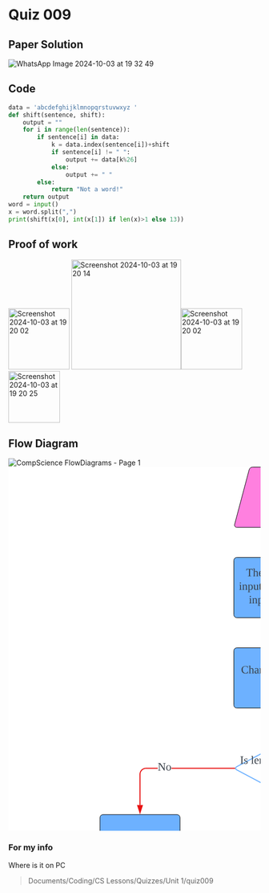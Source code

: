# Quiz 009

## Paper Solution
![WhatsApp Image 2024-10-03 at 19 32 49](https://github.com/user-attachments/assets/a9a3be46-d7fd-4690-8dd3-18280c69f28f)

## Code
```.py
data = 'abcdefghijklmnopqrstuvwxyz '
def shift(sentence, shift):
    output = ""
    for i in range(len(sentence)):
        if sentence[i] in data:
            k = data.index(sentence[i])+shift
            if sentence[i] != " ":
                output += data[k%26]
            else:
                output += " "
        else:
            return "Not a word!"
    return output
word = input()
x = word.split(",")
print(shift(x[0], int(x[1]) if len(x)>1 else 13))
```

## Proof of work
<img width="122" alt="Screenshot 2024-10-03 at 19 20 02" src="https://github.com/user-attachments/assets/9e1ec71d-6ca9-4c5a-a147-3077a958ea6e">
<img width="219" alt="Screenshot 2024-10-03 at 19 20 14" src="https://github.com/user-attachments/assets/2b515251-54e4-42a9-844a-a275c8d425b1"><img width="122" alt="Screenshot 2024-10-03 at 19 20 02" src="https://github.com/user-attachments/assets/453d6bdc-aa21-4f9d-86d2-cb66d53745f9">
<img width="103" alt="Screenshot 2024-10-03 at 19 20 25" src="https://github.com/user-attachments/assets/cb9cd388-2309-4426-a35c-3c91c4d9343b">

## Flow Diagram
![CompScience FlowDiagrams - Page 1](https://github.com/user-attachments/assets/05bd3347-eec6-4691-bd67-3469bf0b0915)<svg xmlns="http://www.w3.org/2000/svg" xmlns:xlink="http://www.w3.org/1999/xlink" xmlns:lucid="lucid" width="1057.64" height="1521"><g transform="translate(-10839.499449585957 1680.5000000092778)" lucid:page-tab-id="0_0"><path d="M-1000-9500h22000V1000H-1000z" fill="#fff"/><path d="M11320.45-1674.2a7.8 7.8 0 0 1 7.55-5.8h182.73a4.6 4.6 0 0 1 4.45 5.8l-28.9 108.4a7.8 7.8 0 0 1-7.56 5.8H11296a4.6 4.6 0 0 1-4.45-5.8z" stroke="#000" fill="#ff80df"/><use xlink:href="#a" transform="matrix(1,0,0,1,11295,-1675.0000000000002) translate(67.10246913580248 46.022222222222226)"/><use xlink:href="#b" transform="matrix(1,0,0,1,11295,-1675.0000000000002) translate(116.23086419753088 46.022222222222226)"/><use xlink:href="#c" transform="matrix(1,0,0,1,11295,-1675.0000000000002) translate(78.04413580246914 72.95555555555555)"/><path d="M11403.36-1559v42.12" stroke="#3a414a" fill="none"/><path d="M11403.84-1559h-.95v-.5h.94z" stroke="#3a414a" stroke-width=".05" fill="#3a414a"/><path d="M11403.36-1502.12l-4.63-14.26h9.27z" stroke="#3a414a" fill="#3a414a"/><path d="M11290-1494a6 6 0 0 1 6-6h214.73a6 6 0 0 1 6 6v108a6 6 0 0 1-6 6H11296a6 6 0 0 1-6-6z" stroke="#000" fill="#6db1ff"/><use xlink:href="#d" transform="matrix(1,0,0,1,11295,-1495) translate(19.532716049382728 32.55555555555556)"/><use xlink:href="#e" transform="matrix(1,0,0,1,11295,-1495) translate(59.93271604938271 32.55555555555556)"/><use xlink:href="#f" transform="matrix(1,0,0,1,11295,-1495) translate(102.82654320987653 32.55555555555556)"/><use xlink:href="#g" transform="matrix(1,0,0,1,11295,-1495) translate(123.40061728395061 32.55555555555556)"/><use xlink:href="#h" transform="matrix(1,0,0,1,11295,-1495) translate(180.01049382716047 32.55555555555556)"/><use xlink:href="#i" transform="matrix(1,0,0,1,11295,-1495) translate(5.162037037037052 59.488888888888894)"/><use xlink:href="#j" transform="matrix(1,0,0,1,11295,-1495) translate(63.143518518518526 59.488888888888894)"/><use xlink:href="#k" transform="matrix(1,0,0,1,11295,-1495) translate(89.88981481481481 59.488888888888894)"/><use xlink:href="#l" transform="matrix(1,0,0,1,11295,-1495) translate(126.54907407407406 59.488888888888894)"/><use xlink:href="#h" transform="matrix(1,0,0,1,11295,-1495) translate(194.38117283950618 59.488888888888894)"/><use xlink:href="#m" transform="matrix(1,0,0,1,11295,-1495) translate(25.05030864197532 86.42222222222222)"/><use xlink:href="#n" transform="matrix(1,0,0,1,11295,-1495) translate(76.79722222222222 86.42222222222222)"/><use xlink:href="#o" transform="matrix(1,0,0,1,11295,-1495) translate(93.63055555555555 86.42222222222222)"/><use xlink:href="#p" transform="matrix(1,0,0,1,11295,-1495) translate(156.47499999999997 86.42222222222222)"/><use xlink:href="#q" transform="matrix(1,0,0,1,11295,-1495) translate(180.72746913580244 86.42222222222222)"/><path d="M11403.36-1379v42.12" stroke="#3a414a" fill="none"/><path d="M11403.84-1379h-.95v-.5h.94z" stroke="#3a414a" stroke-width=".05" fill="#3a414a"/><path d="M11403.36-1322.12l-4.63-14.26h9.27z" stroke="#3a414a" fill="#3a414a"/><path d="M11290-1314a6 6 0 0 1 6-6h214.73a6 6 0 0 1 6 6v108a6 6 0 0 1-6 6H11296a6 6 0 0 1-6-6z" stroke="#000" fill="#6db1ff"/><use xlink:href="#r" transform="matrix(1,0,0,1,11295,-1314.9999999999998) translate(9.495061728395086 46.022222222222226)"/><use xlink:href="#s" transform="matrix(1,0,0,1,11295,-1314.9999999999998) translate(83.56172839506175 46.022222222222226)"/><use xlink:href="#m" transform="matrix(1,0,0,1,11295,-1314.9999999999998) translate(122.77716049382717 46.022222222222226)"/><use xlink:href="#t" transform="matrix(1,0,0,1,11295,-1314.9999999999998) translate(174.52407407407406 46.022222222222226)"/><use xlink:href="#u" transform="matrix(1,0,0,1,11295,-1314.9999999999998) translate(197.59197530864196 46.022222222222226)"/><use xlink:href="#v" transform="matrix(1,0,0,1,11295,-1314.9999999999998) translate(94.78395061728395 72.95555555555555)"/><path d="M11403.36-1199v43.1" stroke="#3a414a" fill="none"/><path d="M11403.84-1199h-.95v-.5h.94z" stroke="#3a414a" stroke-width=".05" fill="#3a414a"/><path d="M11403.36-1141.13l-4.63-14.26h9.27z" stroke="#3a414a" fill="#3a414a"/><path d="M11398.06-1137.2a11.34 11.34 0 0 1 10.6 0l102.76 54.4a3.18 3.18 0 0 1 0 5.6l-102.75 54.4a11.34 11.34 0 0 1-10.6 0l-102.77-54.4a3.18 3.18 0 0 1 0-5.6z" stroke="#6db1ff" stroke-width="2" fill="#fff"/><use xlink:href="#w" transform="matrix(1,0,0,1,11295,-1134.9999999999995) translate(7.375308641975323 46.022222222222226)"/><use xlink:href="#x" transform="matrix(1,0,0,1,11295,-1134.9999999999995) translate(29.13395061728396 46.022222222222226)"/><use xlink:href="#y" transform="matrix(1,0,0,1,11295,-1134.9999999999995) translate(90.79382716049382 46.022222222222226)"/><use xlink:href="#z" transform="matrix(1,0,0,1,11295,-1134.9999999999995) translate(115.04629629629628 46.022222222222226)"/><use xlink:href="#A" transform="matrix(1,0,0,1,11295,-1134.9999999999995) translate(130.57037037037034 46.022222222222226)"/><use xlink:href="#B" transform="matrix(1,0,0,1,11295,-1134.9999999999995) translate(163.61358024691356 46.022222222222226)"/><use xlink:href="#C" transform="matrix(1,0,0,1,11295,-1134.9999999999995) translate(80.78734567901236 72.95555555555555)"/><use xlink:href="#q" transform="matrix(1,0,0,1,11295,-1134.9999999999995) translate(124.99043209876544 72.95555555555555)"/><path d="M11690.03-1080.82l1.98.48 1.9.78 1.73 1.06 1.55 1.32 1.32 1.55 1.06 1.74.78 1.9.48 1.97.16 2v65.87h-1.95v-65.8l-.14-1.76-.42-1.7-.66-1.58-.9-1.48-1.13-1.3-1.32-1.14-1.48-.9-1.6-.66-1.68-.4-1.76-.14h-16.46v-1.95h16.54zm-174.9 1.8v-1.95h123.83v1.94z" stroke="#008a0e" stroke-width=".05" fill="#008a0e"/><path d="M11515.14-1079.03h-1.14l.12-.97-.1-.9 1.12-.07z" fill="#008a0e"/><path stroke="#008a0e" stroke-width=".05" fill="#008a0e"/><path d="M11700-986.9l-4.64-14.26h9.27z" fill="#008a0e"/><path d="M11700-983.74l-5.98-18.4h11.96zm-3.3-16.44l3.3 10.13 3.3-10.13z" stroke="#008a0e" stroke-width=".05" fill="#008a0e"/><use xlink:href="#D" transform="matrix(1,0,0,1,11638.958455994347,-1093.4666666666662) translate(0.004999999999999005 17.955555555555552)"/><path d="M11137.95-1079.03h-23.4l-1.77.14-1.7.42-1.58.66-1.48.9-1.3 1.13-1.14 1.32-.9 1.48-.66 1.6-.4 1.68-.15 1.76v61.3h-1.94v-61.38l.15-2 .48-1.97.78-1.9 1.06-1.73 1.32-1.55 1.55-1.32 1.74-1.06 1.9-.78 1.97-.48 2-.15h23.48zm153.66 0h-126.28v-1.94h126.3z" stroke="#e81313" stroke-width=".05" fill="#e81313"/><path d="M11292.7-1080.9l-.1.9.1.9-1.12.07v-1.94h1.15z" fill="#e81313"/><path stroke="#e81313" stroke-width=".05" fill="#e81313"/><path d="M11102.5-991.4l-4.64-14.27h9.27z" fill="#e81313"/><path d="M11102.5-988.25l-5.98-18.4h11.96zm-3.3-16.44l3.3 10.14 3.3-10.13z" stroke="#e81313" stroke-width=".05" fill="#e81313"/><use xlink:href="#E" transform="matrix(1,0,0,1,11137.95196998363,-1093.4666666666662) translate(0.005000000000000782 17.955555555555552)"/><path d="M11240-449.1c0 6.6-26.86 12-60 12s-60-5.4-60-12v-96c0-6.64 26.86-12 60-12s60 5.36 60 12z" stroke="#3a414a" fill="#fc9432"/><path d="M11240-545.1c0 6.6-26.86 12-60 12s-60-5.4-60-12" stroke="#3a414a" fill="none"/><use xlink:href="#F" transform="matrix(1,0,0,1,11125,-528.115171505329) translate(36.35864197530864 47.48888888888889)"/><path d="M10940-557.1c26.56 19.9 43.36 19.9 53.28 19.9 16 0 37.28-19.9 53.28-19.9 10.08 0 26.72 0 53.44 19.9v100.1c-26.72-20.05-43.36-20.05-53.44-20.05-16 0-37.28 20.03-53.28 20.03-9.92 0-26.72 0-53.28-20.03z" stroke="#3a414a" fill="#fff"/><use xlink:href="#G" transform="matrix(1,0,0,1,10945,-552.115171505329) translate(21.53858024691359 46.022222222222226)"/><use xlink:href="#H" transform="matrix(1,0,0,1,10945,-552.115171505329) translate(49.531790123456794 46.022222222222226)"/><use xlink:href="#I" transform="matrix(1,0,0,1,10945,-552.115171505329) translate(109.82006172839505 46.022222222222226)"/><use xlink:href="#J" transform="matrix(1,0,0,1,10945,-552.115171505329) translate(49.46944444444445 72.95555555555555)"/><path d="M11620-977.16a6 6 0 0 1 6-6h148a6 6 0 0 1 6 6v108a6 6 0 0 1-6 6h-148a6 6 0 0 1-6-6z" stroke="#000" fill="#6db1ff"/><use xlink:href="#K" transform="matrix(1,0,0,1,11632,-971.1566751798482) translate(12.013580246913598 25.55555555555556)"/><use xlink:href="#z" transform="matrix(1,0,0,1,11632,-971.1566751798482) translate(68.62345679012346 25.55555555555556)"/><use xlink:href="#L" transform="matrix(1,0,0,1,11632,-971.1566751798482) translate(84.14753086419753 25.55555555555556)"/><use xlink:href="#M" transform="matrix(1,0,0,1,11632,-971.1566751798482) translate(6.402469135802477 52.488888888888894)"/><use xlink:href="#z" transform="matrix(1,0,0,1,11632,-971.1566751798482) translate(51.852469135802465 52.488888888888894)"/><use xlink:href="#N" transform="matrix(1,0,0,1,11632,-971.1566751798482) translate(67.37654320987653 52.488888888888894)"/><use xlink:href="#O" transform="matrix(1,0,0,1,11632,-971.1566751798482) translate(7.337654320987674 79.42222222222222)"/><use xlink:href="#y" transform="matrix(1,0,0,1,11632,-971.1566751798482) translate(61.45370370370371 79.42222222222222)"/><use xlink:href="#z" transform="matrix(1,0,0,1,11632,-971.1566751798482) translate(85.70617283950617 79.42222222222222)"/><use xlink:href="#v" transform="matrix(1,0,0,1,11632,-971.1566751798482) translate(101.23024691358023 79.42222222222222)"/><path d="M11022.5-981.67a6 6 0 0 1 6-6h148a6 6 0 0 1 6 6v108a6 6 0 0 1-6 6h-148a6 6 0 0 1-6-6z" stroke="#000" fill="#6db1ff"/><use xlink:href="#K" transform="matrix(1,0,0,1,11034.5,-975.6666666666666) translate(12.013580246913598 39.022222222222226)"/><use xlink:href="#z" transform="matrix(1,0,0,1,11034.5,-975.6666666666666) translate(68.62345679012346 39.022222222222226)"/><use xlink:href="#L" transform="matrix(1,0,0,1,11034.5,-975.6666666666666) translate(84.14753086419753 39.022222222222226)"/><use xlink:href="#y" transform="matrix(1,0,0,1,11034.5,-975.6666666666666) translate(44.65154320987655 65.95555555555555)"/><use xlink:href="#P" transform="matrix(1,0,0,1,11034.5,-975.6666666666666) translate(68.904012345679 65.95555555555555)"/><path d="M11332.77-818.34a11.95 11.95 0 0 1 9.58-4.82h122.02a11.95 11.95 0 0 1 9.58 4.82l37.5 50.37a8.06 8.06 0 0 1 0 9.63l-37.5 50.37a11.95 11.95 0 0 1-9.58 4.8h-122.02a11.95 11.95 0 0 1-9.58-4.8l-37.5-50.37a8.06 8.06 0 0 1 0-9.63z" stroke="#282c33" stroke-width="2" fill="#ffe342"/><use xlink:href="#Q" transform="matrix(1,0,0,1,11296.681264563827,-818.1566751798482) translate(11.798148148148172 46.022222222222226)"/><use xlink:href="#R" transform="matrix(1,0,0,1,11296.681264563827,-818.1566751798482) translate(64.72962962962964 46.022222222222226)"/><use xlink:href="#S" transform="matrix(1,0,0,1,11296.681264563827,-818.1566751798482) translate(126.3895061728395 46.022222222222226)"/><use xlink:href="#T" transform="matrix(1,0,0,1,11296.681264563827,-818.1566751798482) translate(150.64197530864197 46.022222222222226)"/><use xlink:href="#U" transform="matrix(1,0,0,1,11296.681264563827,-818.1566751798482) translate(166.16604938271604 46.022222222222226)"/><use xlink:href="#V" transform="matrix(1,0,0,1,11296.681264563827,-818.1566751798482) translate(46.337654320987674 72.95555555555555)"/><use xlink:href="#S" transform="matrix(1,0,0,1,11296.681264563827,-818.1566751798482) translate(100.45370370370371 72.95555555555555)"/><use xlink:href="#T" transform="matrix(1,0,0,1,11296.681264563827,-818.1566751798482) translate(124.70617283950617 72.95555555555555)"/><use xlink:href="#W" transform="matrix(1,0,0,1,11296.681264563827,-818.1566751798482) translate(140.23024691358023 72.95555555555555)"/><path d="M11102.5-866.67v9a12 12 0 0 0 12 12h283.74a5.12 5.12 0 0 1 5.12 5.13" stroke="#3a414a" fill="none"/><path d="M11102.98-866.65h-.95v-.52h.94z" stroke="#3a414a" stroke-width=".05" fill="#3a414a"/><path d="M11403.36-825.77l-4.63-14.27h9.27z" stroke="#3a414a" fill="#3a414a"/><path d="M11700-862.16v6.75a12 12 0 0 1-12 12h-281.77a2.87 2.87 0 0 0-2.87 2.86" stroke="#3a414a" fill="none"/><path d="M11700.48-862.14h-.95v-.52h.94z" stroke="#3a414a" stroke-width=".05" fill="#3a414a"/><path d="M11403.36-825.77l-4.63-14.27h9.27z" stroke="#3a414a" fill="#3a414a"/><path d="M11291.68-654.6a6 6 0 0 1 6-6h211.36a6 6 0 0 1 6 6v119.73a6 6 0 0 1-6 6h-211.36a6 6 0 0 1-6-6z" stroke="#000" fill="#6db1ff"/><g><use xlink:href="#X" transform="matrix(1,0,0,1,11303.681264577648,-648.601679436439) translate(22.192592592592604 45.022222222222226)"/><use xlink:href="#Y" transform="matrix(1,0,0,1,11303.681264577648,-648.601679436439) translate(65.70987654320987 45.022222222222226)"/><use xlink:href="#y" transform="matrix(1,0,0,1,11303.681264577648,-648.601679436439) translate(143.64197530864197 45.022222222222226)"/><use xlink:href="#u" transform="matrix(1,0,0,1,11303.681264577648,-648.601679436439) translate(167.89444444444445 45.022222222222226)"/><use xlink:href="#Z" transform="matrix(1,0,0,1,11303.681264577648,-648.601679436439) translate(25.029320987654344 71.95555555555555)"/><use xlink:href="#aa" transform="matrix(1,0,0,1,11303.681264577648,-648.601679436439) translate(76.58919753086421 71.95555555555555)"/><use xlink:href="#ab" transform="matrix(1,0,0,1,11303.681264577648,-648.601679436439) translate(114.55771604938272 71.95555555555555)"/><use xlink:href="#ac" transform="matrix(1,0,0,1,11303.681264577648,-648.601679436439) translate(152.5262345679012 71.95555555555555)"/></g><path d="M11403.36-701.66v24.17" stroke="#3a414a" fill="none"/><path d="M11403.84-701.64h-.95v-.52h.94z" stroke="#3a414a" stroke-width=".05" fill="#3a414a"/><path d="M11403.36-662.72l-4.63-14.27h9.27z" stroke="#3a414a" fill="#3a414a"/><path d="M11403.36-527.87v57.3" stroke="#3a414a" fill="none"/><path d="M11403.84-527.86h-.95v-.5h.94z" stroke="#3a414a" stroke-width=".05" fill="#3a414a"/><path d="M11403.36-455.8l-4.63-14.27h9.27z" stroke="#3a414a" fill="#3a414a"/><path d="M11398.1-451.83a10.83 10.83 0 0 1 10.5 0l97.83 54.2a3.32 3.32 0 0 1 0 5.8l-97.82 54.2a10.83 10.83 0 0 1-10.5 0l-97.8-54.2a3.32 3.32 0 0 1 0-5.8z" stroke="#6db1ff" stroke-width="2" fill="#fff"/><g><use xlink:href="#ad" transform="matrix(1,0,0,1,11307.043793691486,-442.7350127697723) translate(0.42530864197533447 39.022222222222226)"/><use xlink:href="#ae" transform="matrix(1,0,0,1,11307.043793691486,-442.7350127697723) translate(20.999382716049404 39.022222222222226)"/><use xlink:href="#z" transform="matrix(1,0,0,1,11307.043793691486,-442.7350127697723) translate(71.31234567901235 39.022222222222226)"/><use xlink:href="#af" transform="matrix(1,0,0,1,11307.043793691486,-442.7350127697723) translate(86.83641975308643 39.022222222222226)"/><use xlink:href="#ag" transform="matrix(1,0,0,1,11307.043793691486,-442.7350127697723) translate(142.13703703703703 39.022222222222226)"/><use xlink:href="#ah" transform="matrix(1,0,0,1,11307.043793691486,-442.7350127697723) translate(165.20493827160493 39.022222222222226)"/><use xlink:href="#ai" transform="matrix(1,0,0,1,11307.043793691486,-442.7350127697723) translate(68.56913580246913 65.95555555555555)"/></g><path d="M11558.05-393.76h-47.9v-1.95h47.9zm62.95 0h-30.4v-1.95h30.4z" stroke="#008a0e" stroke-width=".05" fill="#008a0e"/><path d="M11510.18-393.76h-1.15l.12-.98-.1-.9 1.13-.07z" fill="#008a0e"/><path stroke="#008a0e" stroke-width=".05" fill="#008a0e"/><path d="M11636.26-394.74l-14.26 4.64v-9.27z" fill="#008a0e"/><path d="M11639.42-394.74l-18.4 5.98v-11.95zm-16.45 3.3l10.14-3.3-10.13-3.3z" stroke="#008a0e" stroke-width=".05" fill="#008a0e"/><g><use xlink:href="#aj" transform="matrix(1,0,0,1,11558.05352121592,-408.20167943643895) translate(0.004999999999999005 17.955555555555552)"/></g><path d="M11640-448.74a6 6 0 0 1 6-6h204.64a6 6 0 0 1 6 6v108a6 6 0 0 1-6 6H11646a6 6 0 0 1-6-6z" stroke="#000" fill="#6db1ff"/><g><use xlink:href="#ak" transform="matrix(1,0,0,1,11652,-442.7350127697723) translate(21.529320987654344 39.022222222222226)"/><use xlink:href="#af" transform="matrix(1,0,0,1,11652,-442.7350127697723) translate(65.73240740740742 39.022222222222226)"/><use xlink:href="#t" transform="matrix(1,0,0,1,11652,-442.7350127697723) translate(121.03302469135802 39.022222222222226)"/><use xlink:href="#ah" transform="matrix(1,0,0,1,11652,-442.7350127697723) translate(144.10092592592594 39.022222222222226)"/><use xlink:href="#al" transform="matrix(1,0,0,1,11652,-442.7350127697723) translate(67.82098765432099 65.95555555555555)"/></g><path d="M11404.34-232.04l.14 1.76.4 1.7.66 1.58.9 1.48 1.13 1.3 1.3 1.14 1.5.9 1.6.66 1.67.4 1.76.15h34.7v1.94h-34.78l-2-.15-1.97-.48-1.88-.78-1.74-1.06-1.54-1.32-1.34-1.55-1.06-1.74-.78-1.9-.48-1.97-.15-2v-102.3h1.94zm216.66 11.06v1.95h-143.53v-1.94z" stroke="#e81313" stroke-width=".05" fill="#e81313"/><path d="M11403.36-335.28l.98-.05v1.07h-1.95v-1.07z" fill="#e81313"/><path stroke="#e81313" stroke-width=".05" fill="#e81313"/><path d="M11636.26-220l-14.26 4.63v-9.26z" fill="#e81313"/><path d="M11639.42-220l-18.4 5.98v-11.96zm-16.45 3.3l10.14-3.3-10.13-3.3z" stroke="#e81313" stroke-width=".05" fill="#e81313"/><g><use xlink:href="#am" transform="matrix(1,0,0,1,11450.104163471882,-233.46666666666667) translate(0.005000000000000782 17.955555555555552)"/></g><path d="M11640-274a6 6 0 0 1 6-6h204.64a6 6 0 0 1 6 6v108a6 6 0 0 1-6 6H11646a6 6 0 0 1-6-6z" stroke="#000" fill="#6db1ff"/><g><use xlink:href="#ak" transform="matrix(1,0,0,1,11652,-268) translate(1.2046296296296646 25.55555555555556)"/><use xlink:href="#t" transform="matrix(1,0,0,1,11652,-268) translate(45.40771604938274 25.55555555555556)"/><use xlink:href="#an" transform="matrix(1,0,0,1,11652,-268) translate(68.47561728395064 25.55555555555556)"/><use xlink:href="#ao" transform="matrix(1,0,0,1,11652,-268) translate(101.45648148148149 25.55555555555556)"/><use xlink:href="#ah" transform="matrix(1,0,0,1,11652,-268) translate(164.4256172839506 25.55555555555556)"/><use xlink:href="#Z" transform="matrix(1,0,0,1,11652,-268) translate(21.59166666666667 52.488888888888894)"/><use xlink:href="#ap" transform="matrix(1,0,0,1,11652,-268) translate(73.15154320987654 52.488888888888894)"/><use xlink:href="#f" transform="matrix(1,0,0,1,11652,-268) translate(133.50216049382715 52.488888888888894)"/><use xlink:href="#aq" transform="matrix(1,0,0,1,11652,-268) translate(154.07623456790122 52.488888888888894)"/><use xlink:href="#Z" transform="matrix(1,0,0,1,11652,-268) translate(46.65462962962964 79.42222222222222)"/><use xlink:href="#ar" transform="matrix(1,0,0,1,11652,-268) translate(98.2145061728395 79.42222222222222)"/><use xlink:href="#as" transform="matrix(1,0,0,1,11652,-268) translate(116.48179012345679 79.42222222222222)"/></g><path d="M10960-804.26c22.1 0 40 17.9 40 40s-17.9 40-40 40h-80c-22.1 0-40-17.9-40-40s17.9-40 40-40z" stroke="#000" fill="#00c2a8"/><g><use xlink:href="#at" transform="matrix(1,0,0,1,10845,-799.2583546162872) translate(56.95092592592593 39.48888888888889)"/></g><path d="M11055-817.16a6 6 0 0 1 6-6h148a6 6 0 0 1 6 6v108a6 6 0 0 1-6 6h-148a6 6 0 0 1-6-6z" stroke="#000" fill="#6db1ff"/><g><use xlink:href="#au" transform="matrix(1,0,0,1,11067,-811.1566751798482) translate(9.80030864197532 52.48888888888888)"/><use xlink:href="#al" transform="matrix(1,0,0,1,11067,-811.1566751798482) translate(68.84166666666667 52.48888888888888)"/></g><path d="M11054-764.26h-37.12" stroke="#3a414a" fill="none"/><path d="M11054.5-763.78h-.5v-.95h.5z" stroke="#3a414a" stroke-width=".05" fill="#3a414a"/><path d="M11002.12-764.26l14.26-4.63v9.28z" stroke="#3a414a" fill="#3a414a"/><path d="M11241-454.2h145.98" stroke="#3a414a" fill="none"/><path d="M11241-453.7h-.5v-.96h.5z" stroke="#3a414a" stroke-width=".05" fill="#3a414a"/><path d="M11401.74-454.2l-14.26 4.65v-9.27z" stroke="#3a414a" fill="#3a414a"/><path d="M11748.32-455.74v-295.42a12 12 0 0 0-12-12h-205.88" stroke="#3a414a" fill="none"/><path d="M11748.8-455.24h-.96v-.5h.95z" stroke="#3a414a" stroke-width=".05" fill="#3a414a"/><path d="M11515.68-763.16l14.26-4.63v9.28z" stroke="#3a414a" fill="#3a414a"/><path d="M11887.1-763.48l1.9.46 1.8.75 1.67 1.02 1.5 1.27 1.26 1.5 1.02 1.66.75 1.8.46 1.9.15 1.95v519.2l-.14 1.92-.46 1.9-.75 1.8-1.02 1.68-1.27 1.5-1.5 1.26-1.66 1.02-1.8.75-1.9.45-1.94.16h-27.52v-.95h27.48l1.82-.15 1.76-.42 1.67-.7 1.54-.94 1.4-1.17 1.16-1.38.95-1.54.7-1.67.42-1.76.14-1.82v-519.12l-.14-1.82-.42-1.76-.7-1.67-.94-1.53-1.17-1.38-1.4-1.18-1.53-.94-1.67-.7-1.76-.42-1.82-.14h-354.68v-.95h354.72z" stroke="#3a414a" stroke-width=".05" fill="#3a414a"/><path d="M11857.65-219.53h-.5v-.94h.5z" fill="#3a414a"/><path stroke="#3a414a" stroke-width=".05" fill="#3a414a"/><path d="M11529.94-758.52l-14.26-4.64 14.26-4.63z" fill="#3a414a"/><path d="M11530.42-757.87l-16.28-5.3 16.28-5.28zm-13.2-5.3l12.25 4v-7.97z" stroke="#3a414a" stroke-width=".05" fill="#3a414a"/><path d="M11292.17-763.16h-60.3" stroke="#3a414a" fill="none"/><path d="M11292.67-763.16l.03.48h-.55v-.95h.55z" stroke="#3a414a" stroke-width=".05" fill="#3a414a"/><path d="M11217.12-763.16l14.26-4.63v9.28z" stroke="#3a414a" fill="#3a414a"/><defs><path fill="#3a414a" d="M130-224c-62 0-78 43-78 106 0 64 16 108 78 108s78-44 78-108c0-63-16-106-78-106zM145 3C61 9 15-34 15-118c0-80 37-120 115-120 77 0 115 42 115 120 1 59-21 95-62 112 19 19 30 53 71 46v12c-30 12-67 2-84-19" id="av"/><path fill="#3a414a" d="M124-13C89 8 26 15 26-45v-108c-8-3-24 2-21-12h50v118c-3 37 42 32 69 25v-131l-25-4v-8h54v153c8 3 24-2 21 12h-48" id="aw"/><path fill="#3a414a" d="M47-200c-23 0-25-39 0-38 13 0 18 7 20 19-1 11-8 19-20 19zM65-12l28 4v8H8v-8l28-4v-141l-24-4v-8h53v153" id="ax"/><path fill="#3a414a" d="M10 0v-8l90-143c-23 2-54-4-70 6-5 8 1 26-14 24v-44h122v8L47-14c29-2 65 3 86-8l9-35h8l-5 57H10" id="ay"/><g id="a"><use transform="matrix(0.06234567901234567,0,0,0.06234567901234567,0,0)" xlink:href="#av"/><use transform="matrix(0.06234567901234567,0,0,0.06234567901234567,16.147530864197527,0)" xlink:href="#aw"/><use transform="matrix(0.06234567901234567,0,0,0.06234567901234567,27.36975308641975,0)" xlink:href="#ax"/><use transform="matrix(0.06234567901234567,0,0,0.06234567901234567,33.60432098765432,0)" xlink:href="#ay"/></g><path fill="#3a414a" d="M90-239c59 0 76 52 76 120S152 4 89 4C31 4 14-51 14-119c0-67 17-120 76-120zM89-10c45-6 45-58 45-109 0-50 0-101-45-106-45 4-43 57-43 106 0 50-2 104 43 109" id="az"/><path fill="#3a414a" d="M133-108C87-80 6-93 12-164c4-49 26-74 76-74 64 1 77 52 77 120C165-26 111 22 21-2v-41h11C28-1 99-4 114-33c10-20 17-43 19-75zm0-12c-3-48 0-104-45-104-34 0-44 25-44 61 0 32 10 52 43 52 17 0 33-4 46-9" id="aA"/><g id="b"><use transform="matrix(0.06234567901234567,0,0,0.06234567901234567,0,0)" xlink:href="#az"/><use transform="matrix(0.06234567901234567,0,0,0.06234567901234567,11.22222222222222,0)" xlink:href="#az"/><use transform="matrix(0.06234567901234567,0,0,0.06234567901234567,22.44444444444444,0)" xlink:href="#aA"/></g><path fill="#3a414a" d="M178-68c0 79-95 82-154 59v-54h12c1 35 22 52 60 52 50 0 69-58 33-82-39-24-105-21-105-85 0-67 86-66 142-53v49h-12l-6-29c-31-27-121-7-89 42 28 43 119 24 119 101" id="aB"/><path fill="#3a414a" d="M126-119c3-38-42-31-69-25v132l23 4v8H7v-8l21-4v-226l-24-4v-8h53l-1 98c31-22 99-31 99 31v109c7 3 23-1 20 12h-71v-8l22-4v-107" id="aC"/><path fill="#3a414a" d="M103-236c-39-15-35 32-34 71h44v15H69v136l35 6v8H15v-8l25-6v-136H11v-9l29-7c-6-59 23-100 80-84v36c-15 2-12-14-17-22" id="aD"/><path fill="#3a414a" d="M54-38c-1 25 24 26 44 20v12C71 10 25 9 25-35v-115H4c-2-14 14-10 21-15l18-38h11v38h38v15H54v112" id="aE"/><path fill="#3a414a" d="M84-170c49 0 66 33 63 87H46c-8 60 38 80 95 63v10C128-2 108 4 88 4 34 4 14-29 14-84c-1-54 22-86 70-86zm33 73c12-57-57-82-69-24-1 7-2 15-2 24h71" id="aF"/><path fill="#3a414a" d="M57-145c16-10 35-24 60-25v45c-19 1-8-30-40-17l-20 6v124l29 4v8H7v-8l21-4v-141c-8-3-24 2-21-12h48" id="aG"/><g id="c"><use transform="matrix(0.06234567901234567,0,0,0.06234567901234567,0,0)" xlink:href="#aB"/><use transform="matrix(0.06234567901234567,0,0,0.06234567901234567,12.469135802469133,0)" xlink:href="#aC"/><use transform="matrix(0.06234567901234567,0,0,0.06234567901234567,23.691358024691354,0)" xlink:href="#ax"/><use transform="matrix(0.06234567901234567,0,0,0.06234567901234567,29.92592592592592,0)" xlink:href="#aD"/><use transform="matrix(0.06234567901234567,0,0,0.06234567901234567,37.34506172839505,0)" xlink:href="#aE"/><use transform="matrix(0.06234567901234567,0,0,0.06234567901234567,43.57962962962962,0)" xlink:href="#aF"/><use transform="matrix(0.06234567901234567,0,0,0.06234567901234567,53.49259259259259,0)" xlink:href="#aG"/></g><path fill="#3a414a" d="M55 0v-9l38-5v-207c-22 1-53 0-70 4l-5 37H7v-56h207v56h-12l-5-37-70-3v206l37 5v9H55" id="aH"/><g id="d"><use transform="matrix(0.06234567901234567,0,0,0.06234567901234567,0,0)" xlink:href="#aH"/><use transform="matrix(0.06234567901234567,0,0,0.06234567901234567,13.653703703703702,0)" xlink:href="#aC"/><use transform="matrix(0.06234567901234567,0,0,0.06234567901234567,24.87592592592592,0)" xlink:href="#aF"/></g><path fill="#3a414a" d="M41-130c7 48 86 23 86 84 0 56-69 57-112 41v-40c20 0 9 29 31 31 35 19 77-26 41-50-27-18-72-13-72-59 0-50 58-52 100-41v36c-19 1-8-25-28-25-21-7-50-1-46 23" id="aI"/><g id="e"><use transform="matrix(0.06234567901234567,0,0,0.06234567901234567,0,0)" xlink:href="#aw"/><use transform="matrix(0.06234567901234567,0,0,0.06234567901234567,11.22222222222222,0)" xlink:href="#aI"/><use transform="matrix(0.06234567901234567,0,0,0.06234567901234567,19.950617283950614,0)" xlink:href="#aF"/><use transform="matrix(0.06234567901234567,0,0,0.06234567901234567,29.863580246913575,0)" xlink:href="#aG"/></g><g id="f"><use transform="matrix(0.06234567901234567,0,0,0.06234567901234567,0,0)" xlink:href="#ax"/><use transform="matrix(0.06234567901234567,0,0,0.06234567901234567,6.234567901234566,0)" xlink:href="#aI"/></g><path fill="#3a414a" d="M32-163c41-10 102-14 102 39v112c8 3 24-2 21 12h-45l-4-17C83 13 3 13 13-46c-2-50 45-50 92-51 4-36-5-70-42-56-6 2-12 4-16 6-4 7 0 23-15 20v-36zM42-47c0 41 41 33 63 22v-59c-34 1-63-1-63 37" id="aJ"/><path fill="#3a414a" d="M60-80l68-73c-7-3-20 0-17-12h58c3 13-13 9-20 12l-47 48 60 93c7 3 21-1 18 12h-68c-3-12 9-9 15-12L82-83 60-60v48c7 3 21-1 18 12H10v-8l21-4v-226l-24-4v-8h53v170" id="aK"/><path fill="#3a414a" d="M13-81c0-71 46-101 114-85l-1-72-28-4v-8h57v238c8 3 24-2 21 12h-47l-2-12C80 23 13-1 13-81zm77-74c-37 1-44 33-45 74 0 38 9 66 45 66 14 0 27-3 36-7v-130c-10-1-24-3-36-3" id="aL"/><g id="g"><use transform="matrix(0.06234567901234567,0,0,0.06234567901234567,0,0)" xlink:href="#aJ"/><use transform="matrix(0.06234567901234567,0,0,0.06234567901234567,9.912962962962961,0)" xlink:href="#aI"/><use transform="matrix(0.06234567901234567,0,0,0.06234567901234567,18.641358024691357,0)" xlink:href="#aK"/><use transform="matrix(0.06234567901234567,0,0,0.06234567901234567,29.86358024691358,0)" xlink:href="#aF"/><use transform="matrix(0.06234567901234567,0,0,0.06234567901234567,39.776543209876536,0)" xlink:href="#aL"/></g><path fill="#3a414a" d="M90-170c52 0 76 32 76 87 0 54-24 87-77 87-51 0-75-34-75-87 0-54 24-87 76-87zM89-10c39 0 46-35 46-73 0-39-7-73-46-73-39 1-44 34-44 73s6 72 44 73" id="aM"/><g id="h"><use transform="matrix(0.06234567901234567,0,0,0.06234567901234567,0,0)" xlink:href="#aE"/><use transform="matrix(0.06234567901234567,0,0,0.06234567901234567,6.234567901234566,0)" xlink:href="#aM"/></g><path fill="#3a414a" d="M125-118c4-37-41-34-68-26v132l23 4v8H8C5-13 21-9 28-12v-141c-7-3-23 1-20-12h47l2 13c31-23 98-29 98 31v109c7 3 23-1 20 12h-72v-8l22-4v-106" id="aN"/><path fill="#3a414a" d="M166-85c3 67-44 102-111 85l1 64 29 4v9H6v-9l21-4v-217c-7-3-22 1-19-12h46l1 9c11-8 26-14 45-14 47 2 64 36 66 85zM56-13c53 14 83-14 78-72 7-53-33-79-78-60v132" id="aO"/><path fill="#3a414a" d="M50-169c12 0 21 9 21 21 0 13-9 22-21 22-13 0-22-9-22-22 0-12 9-21 22-21zM47-37c42 4 24 74-3 81-7 4-15 8-25 11V42c22-4 44-32 19-42-18-7-14-39 9-37" id="aP"/><g id="i"><use transform="matrix(0.06234567901234567,0,0,0.06234567901234567,0,0)" xlink:href="#ax"/><use transform="matrix(0.06234567901234567,0,0,0.06234567901234567,6.234567901234566,0)" xlink:href="#aN"/><use transform="matrix(0.06234567901234567,0,0,0.06234567901234567,17.456790123456784,0)" xlink:href="#aO"/><use transform="matrix(0.06234567901234567,0,0,0.06234567901234567,28.679012345679006,0)" xlink:href="#aw"/><use transform="matrix(0.06234567901234567,0,0,0.06234567901234567,39.90123456790123,0)" xlink:href="#aE"/><use transform="matrix(0.06234567901234567,0,0,0.06234567901234567,46.1358024691358,0)" xlink:href="#aP"/></g><g id="j"><use transform="matrix(0.06234567901234567,0,0,0.06234567901234567,0,0)" xlink:href="#aC"/><use transform="matrix(0.06234567901234567,0,0,0.06234567901234567,11.22222222222222,0)" xlink:href="#aF"/></g><path fill="#3a414a" d="M45-84c0 64 52 80 104 63 1 25-30 25-55 25-56 0-80-32-80-88 0-76 62-98 131-80v46h-10c-5-15-4-31-23-35-47-10-67 21-67 69" id="aQ"/><g id="k"><use transform="matrix(0.06234567901234567,0,0,0.06234567901234567,0,0)" xlink:href="#aQ"/><use transform="matrix(0.06234567901234567,0,0,0.06234567901234567,9.912962962962961,0)" xlink:href="#aJ"/><use transform="matrix(0.06234567901234567,0,0,0.06234567901234567,19.825925925925922,0)" xlink:href="#aN"/></g><g id="l"><use transform="matrix(0.06234567901234567,0,0,0.06234567901234567,0,0)" xlink:href="#aQ"/><use transform="matrix(0.06234567901234567,0,0,0.06234567901234567,9.912962962962961,0)" xlink:href="#aC"/><use transform="matrix(0.06234567901234567,0,0,0.06234567901234567,21.13518518518518,0)" xlink:href="#aM"/><use transform="matrix(0.06234567901234567,0,0,0.06234567901234567,32.3574074074074,0)" xlink:href="#aM"/><use transform="matrix(0.06234567901234567,0,0,0.06234567901234567,43.57962962962962,0)" xlink:href="#aI"/><use transform="matrix(0.06234567901234567,0,0,0.06234567901234567,52.308024691358014,0)" xlink:href="#aF"/></g><g id="m"><use transform="matrix(0.06234567901234567,0,0,0.06234567901234567,0,0)" xlink:href="#ax"/><use transform="matrix(0.06234567901234567,0,0,0.06234567901234567,6.234567901234566,0)" xlink:href="#aN"/><use transform="matrix(0.06234567901234567,0,0,0.06234567901234567,17.456790123456784,0)" xlink:href="#aO"/><use transform="matrix(0.06234567901234567,0,0,0.06234567901234567,28.679012345679006,0)" xlink:href="#aw"/><use transform="matrix(0.06234567901234567,0,0,0.06234567901234567,39.90123456790123,0)" xlink:href="#aE"/></g><path fill="#3a414a" d="M24-231c66-21 156 2 128 81C132-92 78-66 39-27h121V0H16v-26l59-54c26-25 47-47 47-97 0-48-47-57-81-37l-6 29H24v-46" id="aR"/><use transform="matrix(0.06234567901234567,0,0,0.06234567901234567,0,0)" xlink:href="#aR" id="n"/><path fill="#3a414a" d="M164-154L98 4H85L17-153c-7-3-20 0-17-12h77v8l-26 4L99-38l46-115-26-4v-8h61v8" id="aS"/><path fill="#3a414a" d="M65-12l28 4v8H7v-8l28-4v-226l-28-4v-8h58v238" id="aT"/><g id="o"><use transform="matrix(0.06234567901234567,0,0,0.06234567901234567,0,0)" xlink:href="#aS"/><use transform="matrix(0.06234567901234567,0,0,0.06234567901234567,11.22222222222222,0)" xlink:href="#aJ"/><use transform="matrix(0.06234567901234567,0,0,0.06234567901234567,21.13518518518518,0)" xlink:href="#aT"/><use transform="matrix(0.06234567901234567,0,0,0.06234567901234567,27.369753086419745,0)" xlink:href="#aw"/><use transform="matrix(0.06234567901234567,0,0,0.06234567901234567,38.59197530864196,0)" xlink:href="#aF"/><use transform="matrix(0.06234567901234567,0,0,0.06234567901234567,48.50493827160493,0)" xlink:href="#aI"/></g><g id="p"><use transform="matrix(0.06234567901234567,0,0,0.06234567901234567,0,0)" xlink:href="#aM"/><use transform="matrix(0.06234567901234567,0,0,0.06234567901234567,11.22222222222222,0)" xlink:href="#aG"/></g><path fill="#3a414a" d="M110-14l48 5v9H32v-9l48-5v-192l-48 17v-10l69-39h9v224" id="aU"/><use transform="matrix(0.06234567901234567,0,0,0.06234567901234567,0,0)" xlink:href="#aU" id="q"/><path fill="#3a414a" d="M52-115c0 93 80 130 150 87l7-35h11l-1 55c-23 7-52 12-83 12C60 4 19-37 15-115c-5-113 97-141 201-114l1 51h-12l-5-30c-15-9-39-16-62-16-66 0-86 41-86 109" id="aV"/><path fill="#3a414a" d="M141-152c28 39 5 97-54 97-9 0-20-2-27-3L49-35c29 22 130-14 124 52-4 45-38 57-88 61C21 83-8 26 45-2 33-6 22-15 21-31l28-31c-19-9-28-26-28-51-2-51 53-65 100-52l38-20 7 8zM85 64c35 0 61-11 61-42 0-35-57-17-89-21-9 8-16 19-17 34 0 25 19 29 45 29zM52-113c1 26 7 46 35 44 28-1 34-16 35-44 0-26-6-43-34-43s-36 17-36 43" id="aW"/><g id="r"><use transform="matrix(0.06234567901234567,0,0,0.06234567901234567,0,0)" xlink:href="#aV"/><use transform="matrix(0.06234567901234567,0,0,0.06234567901234567,14.96296296296296,0)" xlink:href="#aC"/><use transform="matrix(0.06234567901234567,0,0,0.06234567901234567,26.18518518518518,0)" xlink:href="#aJ"/><use transform="matrix(0.06234567901234567,0,0,0.06234567901234567,36.09814814814814,0)" xlink:href="#aN"/><use transform="matrix(0.06234567901234567,0,0,0.06234567901234567,47.32037037037036,0)" xlink:href="#aW"/><use transform="matrix(0.06234567901234567,0,0,0.06234567901234567,58.542592592592584,0)" xlink:href="#aF"/></g><g id="s"><use transform="matrix(0.06234567901234567,0,0,0.06234567901234567,0,0)" xlink:href="#aE"/><use transform="matrix(0.06234567901234567,0,0,0.06234567901234567,6.234567901234566,0)" xlink:href="#aC"/><use transform="matrix(0.06234567901234567,0,0,0.06234567901234567,17.456790123456784,0)" xlink:href="#aJ"/><use transform="matrix(0.06234567901234567,0,0,0.06234567901234567,27.369753086419745,0)" xlink:href="#aE"/></g><g id="t"><use transform="matrix(0.06234567901234567,0,0,0.06234567901234567,0,0)" xlink:href="#aE"/><use transform="matrix(0.06234567901234567,0,0,0.06234567901234567,6.234567901234566,0)" xlink:href="#aM"/></g><use transform="matrix(0.06234567901234567,0,0,0.06234567901234567,0,0)" xlink:href="#aJ" id="u"/><g id="v"><use transform="matrix(0.06234567901234567,0,0,0.06234567901234567,0,0)" xlink:href="#aT"/><use transform="matrix(0.06234567901234567,0,0,0.06234567901234567,6.234567901234566,0)" xlink:href="#ax"/><use transform="matrix(0.06234567901234567,0,0,0.06234567901234567,12.469135802469133,0)" xlink:href="#aI"/><use transform="matrix(0.06234567901234567,0,0,0.06234567901234567,21.197530864197525,0)" xlink:href="#aE"/></g><path fill="#3a414a" d="M77-14l30 5v9H13v-9l30-5v-208l-30-4v-10h94v10l-30 4v208" id="aX"/><g id="w"><use transform="matrix(0.06234567901234567,0,0,0.06234567901234567,0,0)" xlink:href="#aX"/><use transform="matrix(0.06234567901234567,0,0,0.06234567901234567,7.4191358024691345,0)" xlink:href="#aI"/></g><g id="x"><use transform="matrix(0.06234567901234567,0,0,0.06234567901234567,0,0)" xlink:href="#aT"/><use transform="matrix(0.06234567901234567,0,0,0.06234567901234567,6.234567901234566,0)" xlink:href="#aF"/><use transform="matrix(0.06234567901234567,0,0,0.06234567901234567,16.147530864197527,0)" xlink:href="#aN"/><use transform="matrix(0.06234567901234567,0,0,0.06234567901234567,27.36975308641975,0)" xlink:href="#aW"/><use transform="matrix(0.06234567901234567,0,0,0.06234567901234567,38.59197530864197,0)" xlink:href="#aE"/><use transform="matrix(0.06234567901234567,0,0,0.06234567901234567,44.82654320987653,0)" xlink:href="#aC"/></g><g id="y"><use transform="matrix(0.06234567901234567,0,0,0.06234567901234567,0,0)" xlink:href="#aM"/><use transform="matrix(0.06234567901234567,0,0,0.06234567901234567,11.22222222222222,0)" xlink:href="#aD"/></g><use transform="matrix(0.06234567901234567,0,0,0.06234567901234567,0,0)" xlink:href="#aJ" id="z"/><g id="A"><use transform="matrix(0.06234567901234567,0,0,0.06234567901234567,0,0)" xlink:href="#aT"/><use transform="matrix(0.06234567901234567,0,0,0.06234567901234567,6.234567901234566,0)" xlink:href="#ax"/><use transform="matrix(0.06234567901234567,0,0,0.06234567901234567,12.469135802469133,0)" xlink:href="#aI"/><use transform="matrix(0.06234567901234567,0,0,0.06234567901234567,21.197530864197525,0)" xlink:href="#aE"/></g><path fill="#3a414a" d="M126-118c4-37-42-32-68-25v131l24 4v8H8C5-13 21-9 28-12v-141c-7-3-23 1-20-12h48l1 13c22-15 77-30 92 2 32-22 104-36 104 29v109c8 3 24-2 21 12h-75v-8l25-4v-106c3-39-45-31-72-24 7 37 1 88 3 130l25 4v8h-78v-8l24-4v-106" id="aY"/><g id="B"><use transform="matrix(0.06234567901234567,0,0,0.06234567901234567,0,0)" xlink:href="#aY"/><use transform="matrix(0.06234567901234567,0,0,0.06234567901234567,17.456790123456788,0)" xlink:href="#aM"/><use transform="matrix(0.06234567901234567,0,0,0.06234567901234567,28.679012345679006,0)" xlink:href="#aG"/><use transform="matrix(0.06234567901234567,0,0,0.06234567901234567,36.09814814814814,0)" xlink:href="#aF"/></g><g id="C"><use transform="matrix(0.06234567901234567,0,0,0.06234567901234567,0,0)" xlink:href="#aE"/><use transform="matrix(0.06234567901234567,0,0,0.06234567901234567,6.234567901234566,0)" xlink:href="#aC"/><use transform="matrix(0.06234567901234567,0,0,0.06234567901234567,17.456790123456784,0)" xlink:href="#aJ"/><use transform="matrix(0.06234567901234567,0,0,0.06234567901234567,27.369753086419745,0)" xlink:href="#aN"/></g><path fill="#3a414a" d="M147-93v79l38 5v9H76v-9l37-5v-78L31-222l-27-4v-10h100v10l-32 4 68 109 64-109-30-4v-10h77v10l-26 4" id="aZ"/><g id="D"><use transform="matrix(0.06234567901234567,0,0,0.06234567901234567,0,0)" xlink:href="#aZ"/><use transform="matrix(0.06234567901234567,0,0,0.06234567901234567,13.903086419753084,0)" xlink:href="#aF"/><use transform="matrix(0.06234567901234567,0,0,0.06234567901234567,23.816049382716045,0)" xlink:href="#aI"/></g><path fill="#3a414a" d="M203-222l-32-4v-10h81v10l-31 4V0h-17L59-212v198l32 5v9H10v-9l31-5v-208l-31-4v-10h72L203-61v-161" id="ba"/><g id="E"><use transform="matrix(0.06234567901234567,0,0,0.06234567901234567,0,0)" xlink:href="#ba"/><use transform="matrix(0.06234567901234567,0,0,0.06234567901234567,16.147530864197527,0)" xlink:href="#aM"/></g><g id="F"><use transform="matrix(0.06234567901234567,0,0,0.06234567901234567,0,0)" xlink:href="#aL"/><use transform="matrix(0.06234567901234567,0,0,0.06234567901234567,11.22222222222222,0)" xlink:href="#aJ"/><use transform="matrix(0.06234567901234567,0,0,0.06234567901234567,21.13518518518518,0)" xlink:href="#aE"/><use transform="matrix(0.06234567901234567,0,0,0.06234567901234567,27.369753086419745,0)" xlink:href="#aJ"/></g><g id="G"><use transform="matrix(0.06234567901234567,0,0,0.06234567901234567,0,0)" xlink:href="#aJ"/><use transform="matrix(0.06234567901234567,0,0,0.06234567901234567,9.912962962962961,0)" xlink:href="#aT"/><use transform="matrix(0.06234567901234567,0,0,0.06234567901234567,16.147530864197527,0)" xlink:href="#aT"/></g><g id="H"><use transform="matrix(0.06234567901234567,0,0,0.06234567901234567,0,0)" xlink:href="#aT"/><use transform="matrix(0.06234567901234567,0,0,0.06234567901234567,6.234567901234566,0)" xlink:href="#aF"/><use transform="matrix(0.06234567901234567,0,0,0.06234567901234567,16.147530864197527,0)" xlink:href="#aE"/><use transform="matrix(0.06234567901234567,0,0,0.06234567901234567,22.382098765432094,0)" xlink:href="#aE"/><use transform="matrix(0.06234567901234567,0,0,0.06234567901234567,28.61666666666666,0)" xlink:href="#aF"/><use transform="matrix(0.06234567901234567,0,0,0.06234567901234567,38.529629629629625,0)" xlink:href="#aG"/><use transform="matrix(0.06234567901234567,0,0,0.06234567901234567,45.94876543209876,0)" xlink:href="#aI"/></g><g id="I"><use transform="matrix(0.06234567901234567,0,0,0.06234567901234567,0,0)" xlink:href="#aJ"/><use transform="matrix(0.06234567901234567,0,0,0.06234567901234567,9.912962962962961,0)" xlink:href="#aI"/></g><g id="J"><use transform="matrix(0.06234567901234567,0,0,0.06234567901234567,0,0)" xlink:href="#aI"/><use transform="matrix(0.06234567901234567,0,0,0.06234567901234567,8.728395061728394,0)" xlink:href="#aE"/><use transform="matrix(0.06234567901234567,0,0,0.06234567901234567,14.96296296296296,0)" xlink:href="#aG"/><use transform="matrix(0.06234567901234567,0,0,0.06234567901234567,22.382098765432094,0)" xlink:href="#ax"/><use transform="matrix(0.06234567901234567,0,0,0.06234567901234567,28.61666666666666,0)" xlink:href="#aN"/><use transform="matrix(0.06234567901234567,0,0,0.06234567901234567,39.83888888888888,0)" xlink:href="#aW"/></g><path fill="#3a414a" d="M152 0h-7L59-203v189l32 5v9H10v-9l31-5v-208l-31-4v-10h72l76 180 84-180h68v10l-31 4v208l31 5v9h-96v-9l32-5v-189" id="bb"/><g id="K"><use transform="matrix(0.06234567901234567,0,0,0.06234567901234567,0,0)" xlink:href="#bb"/><use transform="matrix(0.06234567901234567,0,0,0.06234567901234567,19.950617283950614,0)" xlink:href="#aJ"/><use transform="matrix(0.06234567901234567,0,0,0.06234567901234567,29.863580246913575,0)" xlink:href="#aK"/><use transform="matrix(0.06234567901234567,0,0,0.06234567901234567,41.08580246913579,0)" xlink:href="#aF"/></g><g id="L"><use transform="matrix(0.06234567901234567,0,0,0.06234567901234567,0,0)" xlink:href="#aI"/><use transform="matrix(0.06234567901234567,0,0,0.06234567901234567,8.728395061728394,0)" xlink:href="#aC"/><use transform="matrix(0.06234567901234567,0,0,0.06234567901234567,19.950617283950614,0)" xlink:href="#ax"/><use transform="matrix(0.06234567901234567,0,0,0.06234567901234567,26.18518518518518,0)" xlink:href="#aD"/><use transform="matrix(0.06234567901234567,0,0,0.06234567901234567,33.60432098765431,0)" xlink:href="#aE"/></g><path fill="#3a414a" d="M240-154L185 4h-14l-41-109L90 4H77L20-153c-7-3-23 1-20-12h79v8l-27 4L91-41l40-108h14l40 109 38-113-28-4v-8h63v8" id="bc"/><g id="M"><use transform="matrix(0.06234567901234567,0,0,0.06234567901234567,0,0)" xlink:href="#bc"/><use transform="matrix(0.06234567901234567,0,0,0.06234567901234567,16.147530864197527,0)" xlink:href="#ax"/><use transform="matrix(0.06234567901234567,0,0,0.06234567901234567,22.382098765432094,0)" xlink:href="#aE"/><use transform="matrix(0.06234567901234567,0,0,0.06234567901234567,28.61666666666666,0)" xlink:href="#aC"/></g><g id="N"><use transform="matrix(0.06234567901234567,0,0,0.06234567901234567,0,0)" xlink:href="#aI"/><use transform="matrix(0.06234567901234567,0,0,0.06234567901234567,8.728395061728394,0)" xlink:href="#aF"/><use transform="matrix(0.06234567901234567,0,0,0.06234567901234567,18.641358024691357,0)" xlink:href="#aQ"/><use transform="matrix(0.06234567901234567,0,0,0.06234567901234567,28.554320987654318,0)" xlink:href="#aM"/><use transform="matrix(0.06234567901234567,0,0,0.06234567901234567,39.776543209876536,0)" xlink:href="#aN"/><use transform="matrix(0.06234567901234567,0,0,0.06234567901234567,50.99876543209876,0)" xlink:href="#aL"/></g><g id="O"><use transform="matrix(0.06234567901234567,0,0,0.06234567901234567,0,0)" xlink:href="#aS"/><use transform="matrix(0.06234567901234567,0,0,0.06234567901234567,11.22222222222222,0)" xlink:href="#aJ"/><use transform="matrix(0.06234567901234567,0,0,0.06234567901234567,21.13518518518518,0)" xlink:href="#aT"/><use transform="matrix(0.06234567901234567,0,0,0.06234567901234567,27.369753086419745,0)" xlink:href="#aw"/><use transform="matrix(0.06234567901234567,0,0,0.06234567901234567,38.59197530864196,0)" xlink:href="#aF"/></g><path fill="#3a414a" d="M104-123c39 3 61 21 62 59C167 7 83 12 19-4l-2-50h12c2 29 16 43 51 43 38 0 54-19 54-55 2-43-34-49-75-50v-14c37 0 64-7 64-48 0-47-47-56-81-36l-6 29H24v-46c51-13 135-13 131 51-2 34-20 52-51 57" id="bd"/><g id="P"><use transform="matrix(0.06234567901234567,0,0,0.06234567901234567,0,0)" xlink:href="#aU"/><use transform="matrix(0.06234567901234567,0,0,0.06234567901234567,11.22222222222222,0)" xlink:href="#bd"/></g><path fill="#282c33" d="M111-226l-36 4v207c33-1 73 2 101-4l11-49h11l-3 68H10v-9l31-5v-208l-31-4v-10h101v10" id="be"/><path fill="#282c33" d="M90-170c52 0 76 32 76 87 0 54-24 87-77 87-51 0-75-34-75-87 0-54 24-87 76-87zM89-10c39 0 46-35 46-73 0-39-7-73-46-73-39 1-44 34-44 73s6 72 44 73" id="bf"/><path fill="#282c33" d="M166-85c3 67-44 102-111 85l1 64 29 4v9H6v-9l21-4v-217c-7-3-22 1-19-12h46l1 9c11-8 26-14 45-14 47 2 64 36 66 85zM56-13c53 14 83-14 78-72 7-53-33-79-78-60v132" id="bg"/><g id="Q"><use transform="matrix(0.06234567901234567,0,0,0.06234567901234567,0,0)" xlink:href="#be"/><use transform="matrix(0.06234567901234567,0,0,0.06234567901234567,13.653703703703702,0)" xlink:href="#bf"/><use transform="matrix(0.06234567901234567,0,0,0.06234567901234567,24.87592592592592,0)" xlink:href="#bf"/><use transform="matrix(0.06234567901234567,0,0,0.06234567901234567,36.09814814814814,0)" xlink:href="#bg"/></g><path fill="#282c33" d="M65-12l28 4v8H7v-8l28-4v-226l-28-4v-8h58v238" id="bh"/><path fill="#282c33" d="M84-170c49 0 66 33 63 87H46c-8 60 38 80 95 63v10C128-2 108 4 88 4 34 4 14-29 14-84c-1-54 22-86 70-86zm33 73c12-57-57-82-69-24-1 7-2 15-2 24h71" id="bi"/><path fill="#282c33" d="M125-118c4-37-41-34-68-26v132l23 4v8H8C5-13 21-9 28-12v-141c-7-3-23 1-20-12h47l2 13c31-23 98-29 98 31v109c7 3 23-1 20 12h-72v-8l22-4v-106" id="bj"/><path fill="#282c33" d="M141-152c28 39 5 97-54 97-9 0-20-2-27-3L49-35c29 22 130-14 124 52-4 45-38 57-88 61C21 83-8 26 45-2 33-6 22-15 21-31l28-31c-19-9-28-26-28-51-2-51 53-65 100-52l38-20 7 8zM85 64c35 0 61-11 61-42 0-35-57-17-89-21-9 8-16 19-17 34 0 25 19 29 45 29zM52-113c1 26 7 46 35 44 28-1 34-16 35-44 0-26-6-43-34-43s-36 17-36 43" id="bk"/><path fill="#282c33" d="M54-38c-1 25 24 26 44 20v12C71 10 25 9 25-35v-115H4c-2-14 14-10 21-15l18-38h11v38h38v15H54v112" id="bl"/><path fill="#282c33" d="M126-119c3-38-42-31-69-25v132l23 4v8H7v-8l21-4v-226l-24-4v-8h53l-1 98c31-22 99-31 99 31v109c7 3 23-1 20 12h-71v-8l22-4v-107" id="bm"/><g id="R"><use transform="matrix(0.06234567901234567,0,0,0.06234567901234567,0,0)" xlink:href="#bh"/><use transform="matrix(0.06234567901234567,0,0,0.06234567901234567,6.234567901234566,0)" xlink:href="#bi"/><use transform="matrix(0.06234567901234567,0,0,0.06234567901234567,16.147530864197527,0)" xlink:href="#bj"/><use transform="matrix(0.06234567901234567,0,0,0.06234567901234567,27.36975308641975,0)" xlink:href="#bk"/><use transform="matrix(0.06234567901234567,0,0,0.06234567901234567,38.59197530864197,0)" xlink:href="#bl"/><use transform="matrix(0.06234567901234567,0,0,0.06234567901234567,44.82654320987653,0)" xlink:href="#bm"/></g><path fill="#282c33" d="M103-236c-39-15-35 32-34 71h44v15H69v136l35 6v8H15v-8l25-6v-136H11v-9l29-7c-6-59 23-100 80-84v36c-15 2-12-14-17-22" id="bn"/><g id="S"><use transform="matrix(0.06234567901234567,0,0,0.06234567901234567,0,0)" xlink:href="#bf"/><use transform="matrix(0.06234567901234567,0,0,0.06234567901234567,11.22222222222222,0)" xlink:href="#bn"/></g><path fill="#282c33" d="M32-163c41-10 102-14 102 39v112c8 3 24-2 21 12h-45l-4-17C83 13 3 13 13-46c-2-50 45-50 92-51 4-36-5-70-42-56-6 2-12 4-16 6-4 7 0 23-15 20v-36zM42-47c0 41 41 33 63 22v-59c-34 1-63-1-63 37" id="bo"/><use transform="matrix(0.06234567901234567,0,0,0.06234567901234567,0,0)" xlink:href="#bo" id="T"/><path fill="#282c33" d="M47-200c-23 0-25-39 0-38 13 0 18 7 20 19-1 11-8 19-20 19zM65-12l28 4v8H8v-8l28-4v-141l-24-4v-8h53v153" id="bp"/><path fill="#282c33" d="M57-145c16-10 35-24 60-25v45c-19 1-8-30-40-17l-20 6v124l29 4v8H7v-8l21-4v-141c-8-3-24 2-21-12h48" id="bq"/><path fill="#282c33" d="M41-130c7 48 86 23 86 84 0 56-69 57-112 41v-40c20 0 9 29 31 31 35 19 77-26 41-50-27-18-72-13-72-59 0-50 58-52 100-41v36c-19 1-8-25-28-25-21-7-50-1-46 23" id="br"/><g id="U"><use transform="matrix(0.06234567901234567,0,0,0.06234567901234567,0,0)" xlink:href="#bn"/><use transform="matrix(0.06234567901234567,0,0,0.06234567901234567,7.4191358024691345,0)" xlink:href="#bp"/><use transform="matrix(0.06234567901234567,0,0,0.06234567901234567,13.653703703703702,0)" xlink:href="#bq"/><use transform="matrix(0.06234567901234567,0,0,0.06234567901234567,21.072839506172837,0)" xlink:href="#br"/><use transform="matrix(0.06234567901234567,0,0,0.06234567901234567,29.801234567901233,0)" xlink:href="#bl"/></g><path fill="#282c33" d="M164-154L98 4H85L17-153c-7-3-20 0-17-12h77v8l-26 4L99-38l46-115-26-4v-8h61v8" id="bs"/><path fill="#282c33" d="M124-13C89 8 26 15 26-45v-108c-8-3-24 2-21-12h50v118c-3 37 42 32 69 25v-131l-25-4v-8h54v153c8 3 24-2 21 12h-48" id="bt"/><g id="V"><use transform="matrix(0.06234567901234567,0,0,0.06234567901234567,0,0)" xlink:href="#bs"/><use transform="matrix(0.06234567901234567,0,0,0.06234567901234567,11.22222222222222,0)" xlink:href="#bo"/><use transform="matrix(0.06234567901234567,0,0,0.06234567901234567,21.13518518518518,0)" xlink:href="#bh"/><use transform="matrix(0.06234567901234567,0,0,0.06234567901234567,27.369753086419745,0)" xlink:href="#bt"/><use transform="matrix(0.06234567901234567,0,0,0.06234567901234567,38.59197530864196,0)" xlink:href="#bi"/></g><g id="W"><use transform="matrix(0.06234567901234567,0,0,0.06234567901234567,0,0)" xlink:href="#bh"/><use transform="matrix(0.06234567901234567,0,0,0.06234567901234567,6.234567901234566,0)" xlink:href="#bp"/><use transform="matrix(0.06234567901234567,0,0,0.06234567901234567,12.469135802469133,0)" xlink:href="#br"/><use transform="matrix(0.06234567901234567,0,0,0.06234567901234567,21.197530864197525,0)" xlink:href="#bl"/></g><path fill="#3a414a" d="M52-115c0 90 69 126 140 93v-67l-30-5v-9h87v9l-23 5v77c-27 8-56 16-90 16C59 2 15-37 15-115c-1-82 41-123 122-123 31 0 59 4 83 10v51h-12l-5-29c-15-12-38-18-65-18-66-1-86 42-86 109" id="bu"/><g id="X"><use transform="matrix(0.06234567901234567,0,0,0.06234567901234567,0,0)" xlink:href="#bu"/><use transform="matrix(0.06234567901234567,0,0,0.06234567901234567,16.147530864197527,0)" xlink:href="#aF"/><use transform="matrix(0.06234567901234567,0,0,0.06234567901234567,26.06049382716049,0)" xlink:href="#aE"/></g><g id="Y"><use transform="matrix(0.06234567901234567,0,0,0.06234567901234567,0,0)" xlink:href="#aO"/><use transform="matrix(0.06234567901234567,0,0,0.06234567901234567,11.22222222222222,0)" xlink:href="#aM"/><use transform="matrix(0.06234567901234567,0,0,0.06234567901234567,22.44444444444444,0)" xlink:href="#aI"/><use transform="matrix(0.06234567901234567,0,0,0.06234567901234567,31.172839506172835,0)" xlink:href="#ax"/><use transform="matrix(0.06234567901234567,0,0,0.06234567901234567,37.407407407407405,0)" xlink:href="#aE"/><use transform="matrix(0.06234567901234567,0,0,0.06234567901234567,43.641975308641975,0)" xlink:href="#ax"/><use transform="matrix(0.06234567901234567,0,0,0.06234567901234567,49.876543209876544,0)" xlink:href="#aM"/><use transform="matrix(0.06234567901234567,0,0,0.06234567901234567,61.098765432098766,0)" xlink:href="#aN"/></g><g id="Z"><use transform="matrix(0.06234567901234567,0,0,0.06234567901234567,0,0)" xlink:href="#aT"/><use transform="matrix(0.06234567901234567,0,0,0.06234567901234567,6.234567901234566,0)" xlink:href="#aF"/><use transform="matrix(0.06234567901234567,0,0,0.06234567901234567,16.147530864197527,0)" xlink:href="#aE"/><use transform="matrix(0.06234567901234567,0,0,0.06234567901234567,22.382098765432094,0)" xlink:href="#aE"/><use transform="matrix(0.06234567901234567,0,0,0.06234567901234567,28.61666666666666,0)" xlink:href="#aF"/><use transform="matrix(0.06234567901234567,0,0,0.06234567901234567,38.529629629629625,0)" xlink:href="#aG"/></g><g id="aa"><use transform="matrix(0.06234567901234567,0,0,0.06234567901234567,0,0)" xlink:href="#aJ"/><use transform="matrix(0.06234567901234567,0,0,0.06234567901234567,9.912962962962961,0)" xlink:href="#aN"/><use transform="matrix(0.06234567901234567,0,0,0.06234567901234567,21.13518518518518,0)" xlink:href="#aL"/></g><g id="ab"><use transform="matrix(0.06234567901234567,0,0,0.06234567901234567,0,0)" xlink:href="#aJ"/><use transform="matrix(0.06234567901234567,0,0,0.06234567901234567,9.912962962962961,0)" xlink:href="#aL"/><use transform="matrix(0.06234567901234567,0,0,0.06234567901234567,21.13518518518518,0)" xlink:href="#aL"/></g><g id="ac"><use transform="matrix(0.06234567901234567,0,0,0.06234567901234567,0,0)" xlink:href="#aU"/><use transform="matrix(0.06234567901234567,0,0,0.06234567901234567,11.22222222222222,0)" xlink:href="#bd"/></g><g id="ad"><use transform="matrix(0.06234567901234567,0,0,0.06234567901234567,0,0)" xlink:href="#ax"/><use transform="matrix(0.06234567901234567,0,0,0.06234567901234567,6.234567901234566,0)" xlink:href="#aI"/></g><g id="ae"><use transform="matrix(0.06234567901234567,0,0,0.06234567901234567,0,0)" xlink:href="#aE"/><use transform="matrix(0.06234567901234567,0,0,0.06234567901234567,6.234567901234566,0)" xlink:href="#aC"/><use transform="matrix(0.06234567901234567,0,0,0.06234567901234567,17.456790123456784,0)" xlink:href="#aF"/><use transform="matrix(0.06234567901234567,0,0,0.06234567901234567,27.369753086419745,0)" xlink:href="#aG"/><use transform="matrix(0.06234567901234567,0,0,0.06234567901234567,34.78888888888888,0)" xlink:href="#aF"/></g><g id="af"><use transform="matrix(0.06234567901234567,0,0,0.06234567901234567,0,0)" xlink:href="#aI"/><use transform="matrix(0.06234567901234567,0,0,0.06234567901234567,8.728395061728394,0)" xlink:href="#aO"/><use transform="matrix(0.06234567901234567,0,0,0.06234567901234567,19.950617283950614,0)" xlink:href="#aJ"/><use transform="matrix(0.06234567901234567,0,0,0.06234567901234567,29.863580246913575,0)" xlink:href="#aQ"/><use transform="matrix(0.06234567901234567,0,0,0.06234567901234567,39.776543209876536,0)" xlink:href="#aF"/></g><g id="ag"><use transform="matrix(0.06234567901234567,0,0,0.06234567901234567,0,0)" xlink:href="#ax"/><use transform="matrix(0.06234567901234567,0,0,0.06234567901234567,6.234567901234566,0)" xlink:href="#aN"/></g><g id="ah"><use transform="matrix(0.06234567901234567,0,0,0.06234567901234567,0,0)" xlink:href="#aE"/><use transform="matrix(0.06234567901234567,0,0,0.06234567901234567,6.234567901234566,0)" xlink:href="#aC"/><use transform="matrix(0.06234567901234567,0,0,0.06234567901234567,17.456790123456784,0)" xlink:href="#aF"/></g><path fill="#3a414a" d="M19-231c61-19 146-3 123 76-8 29-32 42-62 48l-3 45H63l-4-58c33-4 57-15 54-56 6-47-42-58-77-39l-6 29H19v-45zM72-37c14 0 21 9 21 21S84 5 72 5 50-2 51-16c0-13 8-21 21-21" id="bv"/><g id="ai"><use transform="matrix(0.06234567901234567,0,0,0.06234567901234567,0,0)" xlink:href="#aT"/><use transform="matrix(0.06234567901234567,0,0,0.06234567901234567,6.234567901234566,0)" xlink:href="#aF"/><use transform="matrix(0.06234567901234567,0,0,0.06234567901234567,16.147530864197527,0)" xlink:href="#aE"/><use transform="matrix(0.06234567901234567,0,0,0.06234567901234567,22.382098765432094,0)" xlink:href="#aE"/><use transform="matrix(0.06234567901234567,0,0,0.06234567901234567,28.61666666666666,0)" xlink:href="#aF"/><use transform="matrix(0.06234567901234567,0,0,0.06234567901234567,38.529629629629625,0)" xlink:href="#aG"/><use transform="matrix(0.06234567901234567,0,0,0.06234567901234567,45.94876543209876,0)" xlink:href="#bv"/></g><g id="aj"><use transform="matrix(0.06234567901234567,0,0,0.06234567901234567,0,0)" xlink:href="#aZ"/><use transform="matrix(0.06234567901234567,0,0,0.06234567901234567,13.903086419753084,0)" xlink:href="#aF"/><use transform="matrix(0.06234567901234567,0,0,0.06234567901234567,23.816049382716045,0)" xlink:href="#aI"/></g><path fill="#3a414a" d="M81-9v9H4v-9l26-5 81-224h33l83 224 30 5v9h-99v-9l31-5-23-68H73L49-14zm38-203L78-98h82" id="bw"/><g id="ak"><use transform="matrix(0.06234567901234567,0,0,0.06234567901234567,0,0)" xlink:href="#bw"/><use transform="matrix(0.06234567901234567,0,0,0.06234567901234567,16.147530864197527,0)" xlink:href="#aL"/><use transform="matrix(0.06234567901234567,0,0,0.06234567901234567,27.36975308641975,0)" xlink:href="#aL"/></g><g id="al"><use transform="matrix(0.06234567901234567,0,0,0.06234567901234567,0,0)" xlink:href="#aM"/><use transform="matrix(0.06234567901234567,0,0,0.06234567901234567,11.22222222222222,0)" xlink:href="#aw"/><use transform="matrix(0.06234567901234567,0,0,0.06234567901234567,22.44444444444444,0)" xlink:href="#aE"/><use transform="matrix(0.06234567901234567,0,0,0.06234567901234567,28.679012345679006,0)" xlink:href="#aO"/><use transform="matrix(0.06234567901234567,0,0,0.06234567901234567,39.90123456790123,0)" xlink:href="#aw"/><use transform="matrix(0.06234567901234567,0,0,0.06234567901234567,51.12345679012345,0)" xlink:href="#aE"/></g><g id="am"><use transform="matrix(0.06234567901234567,0,0,0.06234567901234567,0,0)" xlink:href="#ba"/><use transform="matrix(0.06234567901234567,0,0,0.06234567901234567,16.147530864197527,0)" xlink:href="#aM"/></g><g id="an"><use transform="matrix(0.06234567901234567,0,0,0.06234567901234567,0,0)" xlink:href="#aE"/><use transform="matrix(0.06234567901234567,0,0,0.06234567901234567,6.234567901234566,0)" xlink:href="#aC"/><use transform="matrix(0.06234567901234567,0,0,0.06234567901234567,17.456790123456784,0)" xlink:href="#aF"/></g><g id="ao"><use transform="matrix(0.06234567901234567,0,0,0.06234567901234567,0,0)" xlink:href="#aM"/><use transform="matrix(0.06234567901234567,0,0,0.06234567901234567,11.22222222222222,0)" xlink:href="#aw"/><use transform="matrix(0.06234567901234567,0,0,0.06234567901234567,22.44444444444444,0)" xlink:href="#aE"/><use transform="matrix(0.06234567901234567,0,0,0.06234567901234567,28.679012345679006,0)" xlink:href="#aO"/><use transform="matrix(0.06234567901234567,0,0,0.06234567901234567,39.90123456790123,0)" xlink:href="#aw"/><use transform="matrix(0.06234567901234567,0,0,0.06234567901234567,51.12345679012345,0)" xlink:href="#aE"/></g><g id="ap"><use transform="matrix(0.06234567901234567,0,0,0.06234567901234567,0,0)" xlink:href="#bc"/><use transform="matrix(0.06234567901234567,0,0,0.06234567901234567,16.147530864197527,0)" xlink:href="#aC"/><use transform="matrix(0.06234567901234567,0,0,0.06234567901234567,27.36975308641975,0)" xlink:href="#ax"/><use transform="matrix(0.06234567901234567,0,0,0.06234567901234567,33.60432098765432,0)" xlink:href="#aQ"/><use transform="matrix(0.06234567901234567,0,0,0.06234567901234567,43.51728395061728,0)" xlink:href="#aC"/></g><path fill="#3a414a" d="M108-235c-52 28-62 95-58 178 3 56 21 97 58 119v15C7 49-17-153 67-223c12-10 25-19 41-27v15" id="bx"/><g id="aq"><use transform="matrix(0.06234567901234567,0,0,0.06234567901234567,0,0)" xlink:href="#bx"/><use transform="matrix(0.06234567901234567,0,0,0.06234567901234567,7.4191358024691345,0)" xlink:href="#aJ"/></g><path fill="#3a414a" d="M111-111v75H92v-75H18v-17h74v-75h19v75h74v17h-74" id="by"/><use transform="matrix(0.06234567901234567,0,0,0.06234567901234567,0,0)" xlink:href="#by" id="ar"/><path fill="#3a414a" d="M12-250C113-222 137-19 52 49 40 59 28 69 12 77V62C56 37 70-16 70-87c0-70-13-123-58-148v-15" id="bz"/><g id="as"><use transform="matrix(0.06234567901234567,0,0,0.06234567901234567,0,0)" xlink:href="#aU"/><use transform="matrix(0.06234567901234567,0,0,0.06234567901234567,11.22222222222222,0)" xlink:href="#bd"/><use transform="matrix(0.06234567901234567,0,0,0.06234567901234567,22.44444444444444,0)" xlink:href="#bz"/></g><path fill="#3a414a" d="M10-9l31-5v-208l-31-4v-10h177v57h-11l-6-38c-28-4-63-3-95-3v92h63l6-28h11v73h-11l-6-29H75v96l105-3 10-43h12l-3 62H10v-9" id="bA"/><g id="at"><use transform="matrix(0.06234567901234567,0,0,0.06234567901234567,0,0)" xlink:href="#bA"/><use transform="matrix(0.06234567901234567,0,0,0.06234567901234567,13.653703703703702,0)" xlink:href="#aN"/><use transform="matrix(0.06234567901234567,0,0,0.06234567901234567,24.87592592592592,0)" xlink:href="#aL"/></g><g id="au"><use transform="matrix(0.06234567901234567,0,0,0.06234567901234567,0,0)" xlink:href="#aG"/><use transform="matrix(0.06234567901234567,0,0,0.06234567901234567,7.4191358024691345,0)" xlink:href="#aF"/><use transform="matrix(0.06234567901234567,0,0,0.06234567901234567,17.332098765432097,0)" xlink:href="#aE"/><use transform="matrix(0.06234567901234567,0,0,0.06234567901234567,23.566666666666663,0)" xlink:href="#aw"/><use transform="matrix(0.06234567901234567,0,0,0.06234567901234567,34.788888888888884,0)" xlink:href="#aG"/><use transform="matrix(0.06234567901234567,0,0,0.06234567901234567,42.20802469135802,0)" xlink:href="#aN"/></g></defs></g></svg>

### For my info
Where is it on PC
>Documents/Coding/CS Lessons/Quizzes/Unit 1/quiz009
